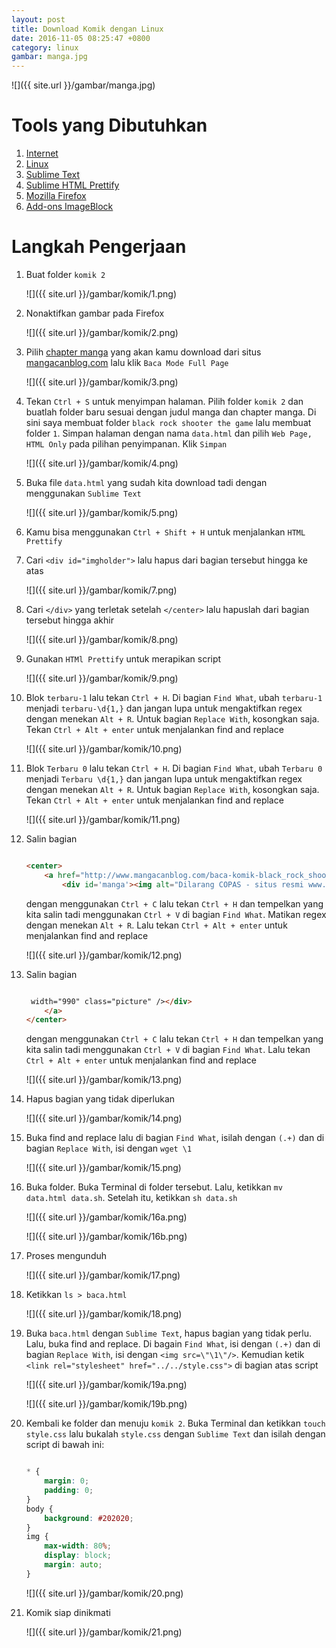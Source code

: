```yaml
---
layout: post
title: Download Komik dengan Linux
date: 2016-11-05 08:25:47 +0800
category: linux
gambar: manga.jpg
---
```


![]({{ site.url }}/gambar/manga.jpg)

# Tools yang Dibutuhkan

1. [Internet](http://internetpositif.uzone.id/)
2. [Linux](https://www.linux.or.id/)
3. [Sublime Text](https://www.sublimetext.com/)
4. [Sublime HTML Prettify](https://github.com/victorporof/Sublime-HTMLPrettify)
5. [Mozilla Firefox](https://www.mozilla.org/id/firefox/new/)
6. [Add-ons ImageBlock](https://addons.mozilla.org/en-US/firefox/addon/image-block/)

# Langkah Pengerjaan

<!-- more -->

1. Buat folder `komik 2`

	![]({{ site.url }}/gambar/komik/1.png)

2. Nonaktifkan gambar pada Firefox

	![]({{ site.url }}/gambar/komik/2.png)

3. Pilih [chapter manga](http://www.mangacanblog.com/baca-komik-black_rock_shooter_the_game-1-2-bahasa-indonesia-black_rock_shooter_the_game-1-terbaru.html) yang akan kamu download dari situs [mangacanblog.com](http://mangacanblog.com) lalu klik `Baca Mode Full Page`

	![]({{ site.url }}/gambar/komik/3.png)

4. Tekan `Ctrl + S` untuk menyimpan halaman. Pilih folder `komik 2` dan buatlah folder baru sesuai dengan judul manga dan chapter manga. Di sini saya membuat folder `black rock shooter the game` lalu membuat folder `1`. Simpan halaman dengan nama `data.html` dan pilih `Web Page, HTML Only` pada pilihan penyimpanan. Klik `Simpan`

	![]({{ site.url }}/gambar/komik/4.png)

5. Buka file `data.html` yang sudah kita download tadi dengan menggunakan `Sublime Text`

	![]({{ site.url }}/gambar/komik/5.png)

6. Kamu bisa menggunakan `Ctrl + Shift + H` untuk menjalankan `HTML Prettify`

7. Cari `<div id="imgholder">` lalu hapus dari bagian tersebut hingga ke atas

	![]({{ site.url }}/gambar/komik/7.png)

8. Cari `</div>` yang terletak setelah `</center>` lalu hapuslah dari bagian tersebut hingga akhir

	![]({{ site.url }}/gambar/komik/8.png)

9. Gunakan `HTMl Prettify` untuk merapikan script

	![]({{ site.url }}/gambar/komik/9.png)

10. Blok `terbaru-1` lalu tekan `Ctrl + H`. Di bagian `Find What`, ubah `terbaru-1` menjadi `terbaru-\d{1,}` dan jangan lupa untuk mengaktifkan regex dengan menekan `Alt + R`. Untuk bagian `Replace With`, kosongkan saja. Tekan `Ctrl + Alt + enter` untuk menjalankan find and replace

	![]({{ site.url }}/gambar/komik/10.png)

11. Blok `Terbaru 0` lalu tekan `Ctrl + H`. Di bagian `Find What`, ubah `Terbaru 0` menjadi `Terbaru \d{1,}` dan jangan lupa untuk mengaktifkan regex dengan menekan `Alt + R`. Untuk bagian `Replace With`, kosongkan saja. Tekan `Ctrl + Alt + enter` untuk menjalankan find and replace

	![]({{ site.url }}/gambar/komik/11.png)

12. Salin bagian

    ```html

	<center>
	    <a href="http://www.mangacanblog.com/baca-komik-black_rock_shooter_the_game-1-2-bahasa-indonesia-black_rock_shooter_the_game-1-.html">
	        <div id='manga'><img alt="Dilarang COPAS - situs resmi www.mangacanblog.com - Komik black rock shooter the game 001 - boot up BRS 2 Indonesia black rock shooter the game 001 - boot up BRS |Baca Manga Komik Indonesia|Mangacan" src=

    ```

	dengan menggunakan `Ctrl + C` lalu tekan `Ctrl + H` dan tempelkan yang kita salin tadi menggunakan `Ctrl + V` di bagian `Find What`. Matikan regex dengan menekan `Alt + R`. Lalu tekan `Ctrl + Alt + enter` untuk menjalankan find and replace

	![]({{ site.url }}/gambar/komik/12.png)

13. Salin bagian

    ```html

	 width="990" class="picture" /></div>
	    </a>
	</center>

    ```

	dengan menggunakan `Ctrl + C` lalu tekan `Ctrl + H` dan tempelkan yang kita salin tadi menggunakan `Ctrl + V` di bagian `Find What`. Lalu tekan `Ctrl + Alt + enter` untuk menjalankan find and replace

	![]({{ site.url }}/gambar/komik/13.png)

14. Hapus bagian yang tidak diperlukan

	![]({{ site.url }}/gambar/komik/14.png)

15. Buka find and replace lalu di bagian `Find What`, isilah dengan `(.+)` dan di bagian `Replace With`, isi dengan `wget \1`

	![]({{ site.url }}/gambar/komik/15.png)

16. Buka folder. Buka Terminal di folder tersebut. Lalu, ketikkan `mv data.html data.sh`. Setelah itu, ketikkan `sh data.sh`

	![]({{ site.url }}/gambar/komik/16a.png)
	
	![]({{ site.url }}/gambar/komik/16b.png)

17. Proses mengunduh

	![]({{ site.url }}/gambar/komik/17.png)

18. Ketikkan `ls > baca.html`

	![]({{ site.url }}/gambar/komik/18.png)

19. Buka `baca.html` dengan `Sublime Text`, hapus bagian yang tidak perlu. Lalu, buka find and replace. Di bagain `Find What`, isi dengan `(.+)` dan di bagian `Replace With`, isi dengan `<img src=\"\1\"/>`. Kemudian ketik `<link rel="stylesheet" href="../../style.css">` di bagian atas script

	![]({{ site.url }}/gambar/komik/19a.png)
	
	![]({{ site.url }}/gambar/komik/19b.png)

20. Kembali ke folder dan menuju `komik 2`. Buka Terminal dan ketikkan `touch style.css` lalu bukalah `style.css` dengan `Sublime Text` dan isilah dengan script di bawah ini:

    ```css

	* {
		margin: 0;
		padding: 0;
	}
	body {
		background: #202020;
	}
	img {
		max-width: 80%;
		display: block;
		margin: auto;
	}

    ```

	![]({{ site.url }}/gambar/komik/20.png)

21. Komik siap dinikmati

	![]({{ site.url }}/gambar/komik/21.png)